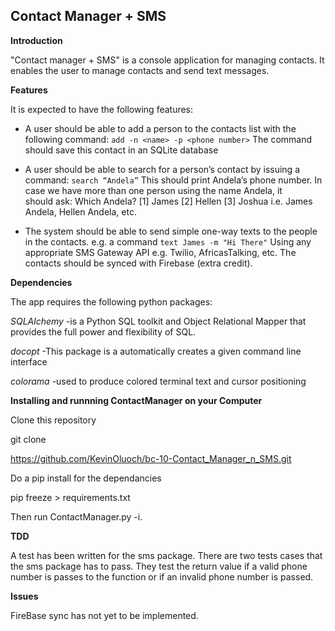 **Contact Manager + SMS**
---------------------

**Introduction**

"Contact manager  + SMS" is a console application for managing contacts.
It enables the user to manage contacts and send text messages.

**Features**

It is expected to have the following features:

 - A user should be able to add a person to the contacts list with the
   following command: `add -n <name> -p <phone number>` The command
   should save this contact in an SQLite database
   
  
 - A user should be able to search for a person’s contact by  issuing a 
   command: `search “Andela”`  This should print  Andela’s phone number.
   In case we have more than one person using the name Andela,  it   
   should ask: Which Andela? [1] James [2] Hellen [3] Joshua i.e. James 
   Andela, Hellen Andela, etc.

   

 - The system should be able to send simple one-way texts to the people 
   in the  contacts. e.g. a command `text James -m "Hi There"` Using any
   appropriate SMS Gateway API e.g. Twilio, AfricasTalking, etc. The   
   contacts should be synced with Firebase (extra credit).

**Dependencies**

The app requires the following python packages:

*SQLAlchemy* -is a Python SQL toolkit and Object Relational Mapper that provides the full power and flexibility of SQL.

*docopt* -This package is a automatically creates a given command line interface

*colorama* -used to produce colored terminal text and cursor positioning 

**Installing and runnning ContactManager on your Computer**

Clone this repository

git clone

https://github.com/KevinOluoch/bc-10-Contact_Manager_n_SMS.git

Do a pip install for the dependancies

pip freeze > requirements.txt

Then run ContactManager.py -i.

**TDD**

A  test has been written for the sms package.
There are two tests cases that the sms package has to pass. They test the return value if a valid phone number is passes to the function or if an invalid phone number is passed.



**Issues**

FireBase sync has not yet to be implemented.
